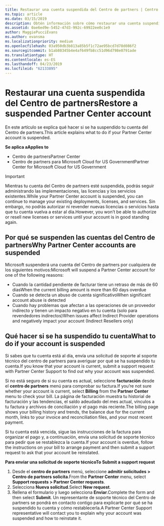 ```yaml
---
title: Restaurar una cuenta suspendida del Centro de partners | Centro de partners
ms.topic: article
ms.date: 03/15/2019
description: Obtén información sobre cómo restaurar una cuenta suspendida del Centro de partners, por qué se produce la suspensión de la cuenta de partner y cómo puedes usar tu cuenta durante la suspensión.
ms.assetid: 0ae6ed9e-5452-47d3-992c-69922ee0c1e9
author: MaggiePucciEvans
ms.author: evansma
ms.localizationpriority: medium
ms.openlocfilehash: 03a950db3b813a85b5f1c72ae95bcd7d78d086f2
ms.sourcegitcommit: b1ab80345b4e4af649fb8cc51d96d798e0791ade
ms.translationtype: HT
ms.contentlocale: es-ES
ms.lasthandoff: 04/23/2019
ms.locfileid: "62133895"
---
```

# <a name="restore-a-suspended-partner-center-account"></a><span data-ttu-id="60922-103">Restaurar una cuenta suspendida del Centro de partners</span><span class="sxs-lookup"><span data-stu-id="60922-103">Restore a suspended Partner Center account</span></span>

<span data-ttu-id="60922-104">En este artículo se explica qué hacer si se ha suspendido tu cuenta del Centro de partners.</span><span class="sxs-lookup"><span data-stu-id="60922-104">This article explains what to do if your Partner Center account is suspended.</span></span>

<span data-ttu-id="60922-105">**Se aplica a**</span><span class="sxs-lookup"><span data-stu-id="60922-105">**Applies to**</span></span>

-  <span data-ttu-id="60922-106">Centro de partners</span><span class="sxs-lookup"><span data-stu-id="60922-106">Partner Center</span></span>
-  <span data-ttu-id="60922-107">Centro de partners para Microsoft Cloud for US Government</span><span class="sxs-lookup"><span data-stu-id="60922-107">Partner Center for Microsoft Cloud for US Government</span></span>


> [!IMPORTANT]  
> <span data-ttu-id="60922-108">Mientras tu cuenta del Centro de partners esté suspendida, podrás seguir administrando las implementaciones, las licencias y los servicios existentes.</span><span class="sxs-lookup"><span data-stu-id="60922-108">While your Partner Center account is suspended, you can continue to manage your existing deployments, licenses, and services.</span></span> <span data-ttu-id="60922-109">Sin embargo, no podrás autorizar ni revender nuevas licencias o servicios hasta que tu cuenta vuelva a estar al día.</span><span class="sxs-lookup"><span data-stu-id="60922-109">However, you won’t be able to authorize or resell new licenses or services until your account is in good standing again.</span></span>

## <a name="why-partner-center-accounts-are-suspended"></a><span data-ttu-id="60922-110">Por qué se suspenden las cuentas del Centro de partners</span><span class="sxs-lookup"><span data-stu-id="60922-110">Why Partner Center accounts are suspended</span></span>

<span data-ttu-id="60922-111">Microsoft suspenderá una cuenta del Centro de partners por cualquiera de los siguientes motivos:</span><span class="sxs-lookup"><span data-stu-id="60922-111">Microsoft will suspend a Partner Center account for one of the following reasons:</span></span>

- <span data-ttu-id="60922-112">Cuando la cantidad pendiente de facturar tiene un retraso de más de 60 días</span><span class="sxs-lookup"><span data-stu-id="60922-112">When the current billing amount is more than 60 days overdue</span></span> 
- <span data-ttu-id="60922-113">Cuando se detecta un abuso de cuenta significativo</span><span class="sxs-lookup"><span data-stu-id="60922-113">When significant account abuse is detected</span></span>
- <span data-ttu-id="60922-114">Cuando hay problemas que afectan a las operaciones de un proveedor indirecto y tienen un impacto negativo en tu cuenta (solo para revendedores indirectos)</span><span class="sxs-lookup"><span data-stu-id="60922-114">When issues affect Indirect Provider operations and negatively impact your account (Indirect Resellers only)</span></span>

## <a name="what-to-do-if-your-account-is-suspended"></a><span data-ttu-id="60922-115">Qué hacer si se ha suspendido tu cuenta</span><span class="sxs-lookup"><span data-stu-id="60922-115">What to do if your account is suspended</span></span>

<span data-ttu-id="60922-116">Si sabes que tu cuenta está al día, envía una solicitud de soporte al soporte técnico del centro de partners para averiguar por qué se ha suspendido tu cuenta.</span><span class="sxs-lookup"><span data-stu-id="60922-116">If you know that your account is current, submit a support request with Partner Center Support to find out why your account was suspended.</span></span> 

<span data-ttu-id="60922-117">Si no está seguro de si su cuenta es actual, seleccione **facturación** desde el **centro de partners** menú para comprobar su factura.</span><span class="sxs-lookup"><span data-stu-id="60922-117">If you’re not sure whether your account is current, select **Billing** from the **Partner Center** menu to check your bill.</span></span> <span data-ttu-id="60922-118">La página de facturación muestra tu historial de facturación y las tendencias, el saldo adeudado del mes actual, vínculos a tu factura y archivos de conciliación y el pago más reciente.</span><span class="sxs-lookup"><span data-stu-id="60922-118">The billing page shows your billing history and trends, the balance due for the current month, links to your invoice and reconciliation files, and your most recent payment.</span></span>

<span data-ttu-id="60922-119">Si tu cuenta está vencida, sigue las instrucciones de la factura para organizar el pago y, a continuación, envía una solicitud de soporte técnico para pedir que se restablezca la cuenta.</span><span class="sxs-lookup"><span data-stu-id="60922-119">If your account is overdue, follow the instructions on your bill to arrange payment and then submit a support request to ask that your account be reinstated.</span></span> 

<span data-ttu-id="60922-120">**Para enviar una solicitud de soporte técnico**</span><span class="sxs-lookup"><span data-stu-id="60922-120">**To Submit a support request**</span></span>

1.  <span data-ttu-id="60922-121">Desde el **centro de partners** menú, seleccione **admitir solicitudes > Centro de partners solicita**.</span><span class="sxs-lookup"><span data-stu-id="60922-121">From the **Partner Center** menu, select **Support requests > Partner Center requests**.</span></span>
2.  <span data-ttu-id="60922-122">Selecciona **Nueva solicitud**.</span><span class="sxs-lookup"><span data-stu-id="60922-122">Select **New request**.</span></span> 
3.  <span data-ttu-id="60922-123">Rellena el formulario y luego selecciona **Enviar**.</span><span class="sxs-lookup"><span data-stu-id="60922-123">Complete the form and then select **Submit**.</span></span> <span data-ttu-id="60922-124">Un representante de soporte técnico del Centro de partners se pondrá en contacto contigo para explicarte por qué se ha suspendido tu cuenta y cómo restablecerla.</span><span class="sxs-lookup"><span data-stu-id="60922-124">A Partner Center Support representative will contact you to explain why your account was suspended and how to reinstate it.</span></span>



